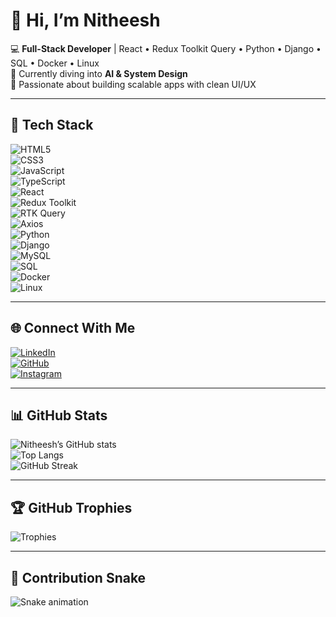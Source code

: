 # 👋 Hi, I’m Nitheesh  

💻 **Full-Stack Developer** | React • Redux Toolkit Query • Python • Django • SQL • Docker • Linux  
🌱 Currently diving into **AI & System Design**  
🚀 Passionate about building scalable apps with clean UI/UX  

---

## 🚀 Tech Stack  

![HTML5](https://img.shields.io/badge/HTML5-E34F26?style=for-the-badge&logo=html5&logoColor=white)  
![CSS3](https://img.shields.io/badge/CSS3-1572B6?style=for-the-badge&logo=css3&logoColor=white)  
![JavaScript](https://img.shields.io/badge/JavaScript-F7DF1E?style=for-the-badge&logo=javascript&logoColor=black)  
![TypeScript](https://img.shields.io/badge/TypeScript-3178C6?style=for-the-badge&logo=typescript&logoColor=white)  
![React](https://img.shields.io/badge/React-20232A?style=for-the-badge&logo=react&logoColor=61DAFB)  
![Redux Toolkit](https://img.shields.io/badge/Redux%20Toolkit-764ABC?style=for-the-badge&logo=redux&logoColor=white)  
![RTK Query](https://img.shields.io/badge/RTK%20Query-764ABC?style=for-the-badge&logo=redux&logoColor=white)  
![Axios](https://img.shields.io/badge/Axios-5A29E4?style=for-the-badge&logo=axios&logoColor=white)  
![Python](https://img.shields.io/badge/Python-3776AB?style=for-the-badge&logo=python&logoColor=white)  
![Django](https://img.shields.io/badge/Django-092E20?style=for-the-badge&logo=django&logoColor=white)  
![MySQL](https://img.shields.io/badge/MySQL-005C84?style=for-the-badge&logo=mysql&logoColor=white)  
![SQL](https://img.shields.io/badge/SQL-336791?style=for-the-badge&logo=postgresql&logoColor=white)  
![Docker](https://img.shields.io/badge/Docker-2496ED?style=for-the-badge&logo=docker&logoColor=white)  
![Linux](https://img.shields.io/badge/Linux-FCC624?style=for-the-badge&logo=linux&logoColor=black)  

---

## 🌐 Connect With Me  

[![LinkedIn](https://img.shields.io/badge/LinkedIn-%230077B5.svg?&style=for-the-badge&logo=linkedin&logoColor=white)](https://www.linkedin.com/in/nitheesh21)  
[![GitHub](https://img.shields.io/badge/GitHub-100000?style=for-the-badge&logo=github&logoColor=white)](https://github.com/Nitheesh-Chinnusamy)  
[![Instagram](https://img.shields.io/badge/Instagram-%23E4405F.svg?&style=for-the-badge&logo=instagram&logoColor=white)](https://www.instagram.com/phoenix_nitheesh_007/)  

---

## 📊 GitHub Stats  

![Nitheesh’s GitHub stats](https://github-readme-stats.vercel.app/api?username=Nitheesh-Chinnusamy&show_icons=true&theme=radical)  
![Top Langs](https://github-readme-stats.vercel.app/api/top-langs/?username=Nitheesh-Chinnusamy&layout=compact&theme=radical)  
![GitHub Streak](https://github-readme-streak-stats.herokuapp.com/?user=Nitheesh-Chinnusamy&theme=radical)  

---

## 🏆 GitHub Trophies  

![Trophies](https://github-profile-trophy.vercel.app/?username=Nitheesh-Chinnusamy&theme=radical&no-frame=false&no-bg=true&margin-w=15)  

---

## 🐍 Contribution Snake  

![Snake animation](https://github.com/Nitheesh-Chinnusamy/Nitheesh-Chinnusamy/blob/output/github-contribution-grid-snake-dark.svg)  
